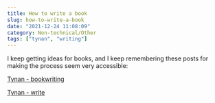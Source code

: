```yaml
---
title: How to write a book
slug: how-to-write-a-book
date: "2021-12-24 11:08:09"
category: Non-technical/Other
tags: ["tynan", "writing"]
---
```


I keep getting ideas for books, and I keep remembering these posts for making
the process seem very accessible:

[Tynan - bookwriting](https://tynan.com/bookwriting/)

[Tynan - write](https://tynan.com/write/)
